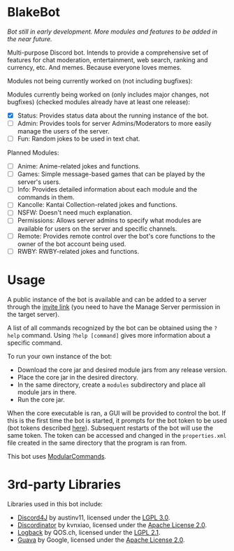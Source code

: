 # BlakeBot

_Bot still in early development. More modules and features to be added in the near future._

Multi-purpose Discord bot.
Intends to provide a comprehensive set of features for chat moderation, entertainment, web search, ranking and currency, etc.
And memes. Because everyone loves memes.

Modules not being currently worked on (not including bugfixes):

Modules currently being worked on (only includes major changes, not bugfixes) (checked modules already have at least one release):

- [x] Status: Provides status data about the running instance of the bot.
- [ ] Admin: Provides tools for server Admins/Moderators to more easily manage the users of the server.
- [ ] Fun: Random jokes to be used in text chat.

Planned Modules:

- [ ] Anime: Anime-related jokes and functions.
- [ ] Games: Simple message-based games that can be played by the server's users.
- [ ] Info: Provides detailed information about each module and the commands in them.
- [ ] Kancolle: Kantai Collection-related jokes and functions.
- [ ] NSFW: Doesn't need much explanation.
- [ ] Permissions: Allows server admins to specify what modules are available for users on the server and specific channels.
- [ ] Remote: Provides remote control over the bot's core functions to the owner of the bot account being used.
- [ ] RWBY: RWBY-related jokes and functions.

# Usage

A public instance of the bot is available and can be added to a server through the [invite link]( https://discordapp.com/oauth2/authorize?client_id=263524182497820673&scope=bot&permissions=305589318) (you need to have the Manage Server permission in the target server).

A list of all commands recognized by the bot can be obtained using the `?help` command. Using `?help [command]` gives more information about a specific command.

To run your own instance of the bot:
- Download the core jar and desired module jars from any release version.
- Place the core jar in the desired directory.
- In the same directory, create a `modules` subdirectory and place all module jars in there.
- Run the core jar.

When the core executable is ran, a GUI will be provided to control the bot. If this is the first time the bot is started, it prompts for the bot token to be used (bot tokens described [here](https://discordapp.com/developers/docs/topics/oauth2#bots)). Subsequent restarts of the bot will use the same token. The token can be accessed and changed in the `properties.xml` file created in the same directory that the program is ran from.

This bot uses [ModularCommands](https://github.com/ThiagoTGM/ModularCommands).

# 3rd-party Libraries

Libraries used in this bot include:

- [Discord4J](https://github.com/austinv11/Discord4J) by austinv11, licensed under the [LGPL 3.0](https://www.gnu.org/licenses/lgpl-3.0.en.html).
- [Discordinator](https://github.com/kvnxiao/Discordinator) by kvnxiao, licensed under the [Apache License 2.0](https://www.apache.org/licenses/LICENSE-2.0).
- [Logback](https://logback.qos.ch/) by QOS.ch, licensed under the [LGPL 2.1](http://www.gnu.org/licenses/old-licenses/lgpl-2.1.html).
- [Guava](https://github.com/google/guava) by Google, licensed under the [Apache License 2.0](https://www.apache.org/licenses/LICENSE-2.0).
